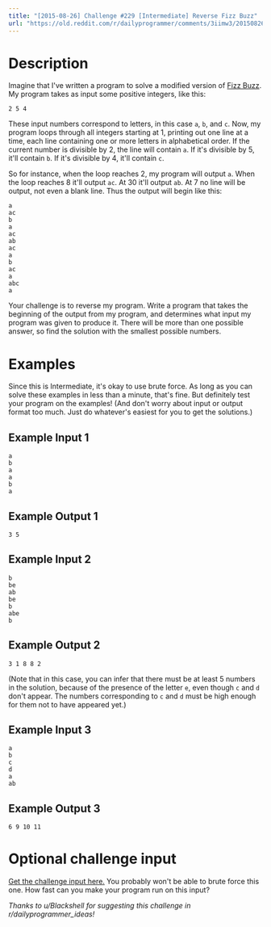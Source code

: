 ```yaml
---
title: "[2015-08-26] Challenge #229 [Intermediate] Reverse Fizz Buzz"
url: "https://old.reddit.com/r/dailyprogrammer/comments/3iimw3/20150826_challenge_229_intermediate_reverse_fizz/"
---
```


# Description

Imagine that I've written a program to solve a modified version of [Fizz Buzz](https://www.reddit.com/r/dailyprogrammer/comments/s6bas/4122012_challenge_39_easy/). My program takes as input some positive integers, like this:

    2 5 4

These input numbers correspond to letters, in this case `a`, `b`, and `c`. Now, my program loops through all integers starting at 1, printing out one line at a time, each line containing one or more letters in alphabetical order. If the current number is divisible by 2, the line will contain `a`. If it's divisible by 5, it'll contain `b`. If it's divisible by 4, it'll contain `c`.

So for instance, when the loop reaches 2, my program will output `a`. When the loop reaches 8 it'll output `ac`. At 30 it'll output `ab`. At 7 no line will be output, not even a blank line. Thus the output will begin like this:

    a
    ac
    b
    a
    ac
    ab
    ac
    a
    b
    ac
    a
    abc
    a

Your challenge is to reverse my program. Write a program that takes the beginning of the output from my program, and determines what input my program was given to produce it. There will be more than one possible answer, so find the solution with the smallest possible numbers.

# Examples

Since this is Intermediate, it's okay to use brute force. As long as you can solve these examples in less than a minute, that's fine. But definitely test your program on the examples! (And don't worry about input or output format too much. Just do whatever's easiest for you to get the solutions.)

## Example Input 1

	a
	b
	a
	a
	b
	a

## Example Output 1

	3 5

## Example Input 2

	b
	be
	ab
	be
	b
	abe
	b

## Example Output 2

	3 1 8 8 2

(Note that in this case, you can infer that there must be at least 5 numbers in the solution, because of the presence of the letter `e`, even though `c` and `d` don't appear. The numbers corresponding to `c` and `d` must be high enough for them not to have appeared yet.)

## Example Input 3

	a
	b
	c
	d
	a
	ab

## Example Output 3

	6 9 10 11

# Optional challenge input

[Get the challenge input here.](https://gist.github.com/cosmologicon/3ff90d20efaa21887d32) You probably won't be able to brute force this one. How fast can you make your program run on this input?

_Thanks to u/Blackshell for suggesting this challenge in r/dailyprogrammer_ideas!_